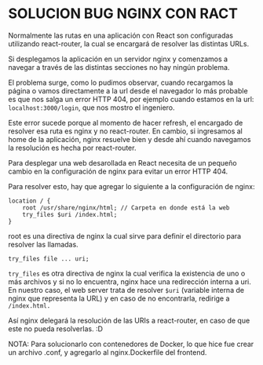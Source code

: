 # SOLUCION BUG NGINX CON RACT
Normalmente las rutas en una aplicación con React son configuradas utilizando react-router, la cual se encargará de resolver las distintas URLs.

Si desplegamos la aplicación en un servidor nginx y comenzamos a navegar a través de las distintas secciones no hay ningún problema.

El problema surge, como lo pudimos observar, cuando recargamos la página o vamos directamente a la url desde el navegador lo más probable es que nos salga un error HTTP 404, por ejemplo cuando estamos en la url: `localhost:3000/login`, que nos mostro el ingeniero.

Este error sucede porque al momento de hacer refresh, el encargado de resolver esa ruta es nginx y no react-router. En cambio, si ingresamos al home de la aplicación, nginx resuelve bien y desde ahí cuando navegamos la resolución es hecha por react-router.

Para desplegar una web desarollada en React necesita de un pequeño cambio en la configuración de nginx para evitar un error HTTP 404.

Para resolver esto, hay que agregar lo siguiente a la configuración de nginx: 

```
location / {
    root /usr/share/nginx/html; // Carpeta en donde está la web
    try_files $uri /index.html;
}
```

root es una directiva de nginx la cual sirve para definir el directorio para resolver las llamadas.

```
try_files file ... uri;
```

`try_files` es otra directiva de nginx la cual verifica la existencia de uno o más archivos y si no lo encuentra, nginx hace una redirección interna a uri. En nuestro caso, el web server trata de resolver `$uri` (variable interna de nginx que representa la URL) y en caso de no encontrarla, redirige a `/index.html.`

Así nginx delegará la resolución de las URIs a react-router, en caso de que este no pueda resolverlas. :D

NOTA: Para solucionarlo con contenedores de Docker, lo que hice fue crear un archivo .conf, y agregarlo al nginx.Dockerfile del frontend.